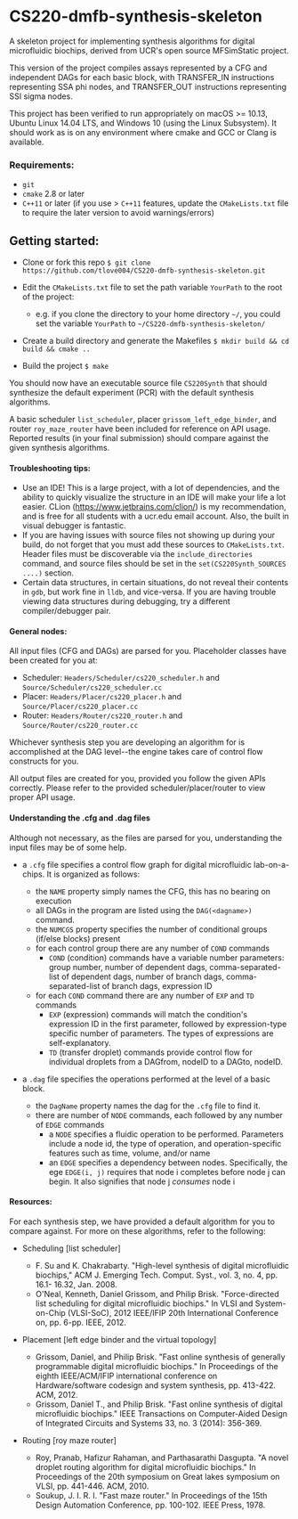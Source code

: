# CS220-dmfb-synthesis-skeleton
A skeleton project for implementing synthesis algorithms for digital microfluidic biochips, derived from UCR's 
open source MFSimStatic project.

This version of the project compiles assays represented by a CFG and independent DAGs for each basic block, with TRANSFER_IN instructions representing SSA phi nodes, and TRANSFER_OUT instructions representing SSI sigma nodes.

This project has been verified to run appropriately on macOS >= 10.13, Ubuntu Linux 14.04 LTS, and Windows 10 (using the Linux Subsystem).  It should work as is on any environment where cmake and GCC or Clang is available.

### Requirements:
- `git`
- `cmake` 2.8 or later
- `C++11` or later (if you use > `C++11` features, update the `CMakeLists.txt` file to require the later version to avoid warnings/errors)

## Getting started:
- Clone or fork this repo `$ git clone https://github.com/tlove004/CS220-dmfb-synthesis-skeleton.git`
- Edit the `CMakeLists.txt` file to set the path variable `YourPath` to the root of the project:
    - e.g. if you clone the directory to your home directory `~/`, you could set the variable `YourPath` to `~/CS220-dmfb-synthesis-skeleton/`

- Create a build directory and generate the Makefiles 
    ```$ mkdir build && cd build && cmake ..```
- Build the project `$ make`

You should now have an executable source file `CS220Synth` that should synthesize the default experiment (PCR) with the default synthesis algorithms.

A basic scheduler `list_scheduler`, placer `grissom_left_edge_binder`, and router `roy_maze_router` have been included 
for reference on API usage.  Reported results (in your final submission) should compare against the given synthesis algorithms.

#### Troubleshooting tips:
- Use an IDE!  This is a large project, with a lot of dependencies, and the ability to quickly visualize the structure in an IDE will make your life a lot easier.  CLion (https://www.jetbrains.com/clion/) is my recommendation, and is free for all students with a ucr.edu email account.  Also, the built in visual debugger is fantastic.
- If you are having issues with source files not showing up during your build, do not forget that you must add these sources to `CMakeLists.txt`.  Header files must be discoverable via the `include_directories` command, and source files should be set in the `set(CS220Synth_SOURCES ....)` section.
- Certain data structures, in certain situations, do not reveal their contents in `gdb`, but work fine in `lldb`, and vice-versa.  If you are having trouble viewing data structures during debugging, try a different compiler/debugger pair.

#### General nodes:
All input files (CFG and DAGs) are parsed for you. Placeholder classes have been created for you at:
- Scheduler: `Headers/Scheduler/cs220_scheduler.h` and `Source/Scheduler/cs220_scheduler.cc`
- Placer: `Headers/Placer/cs220_placer.h` and `Source/Placer/cs220_placer.cc`
- Router: `Headers/Router/cs220_router.h` and `Source/Router/cs220_router.cc`

Whichever synthesis step you are developing an algorithm for is accomplished
at the DAG level--the engine takes care of control flow constructs for you.

All output files are created for you, provided you follow the given APIs correctly.  Please refer to the provided scheduler/placer/router to view proper API usage.

#### Understanding the .cfg and .dag files

Although not necessary, as the files are parsed for you, understanding the input files may be of some help.

- a `.cfg` file specifies a control flow graph for digital microfluidic lab-on-a-chips. It is organized as follows:
  - the `NAME` property simply names the CFG, this has no bearing on execution
  - all DAGs in the program are listed using the `DAG(<dagname>)` command.
  - the `NUMCGS` property specifies the number of conditional groups (if/else blocks) present
  - for each control group there are any number of `COND` commands
    - `COND` (condition) commands have a variable number parameters: group number, number of dependent dags, comma-separated-list of dependent dags, number of branch dags, comma-separated-list of branch dags, expression ID
  - for each `COND` command there are any number of `EXP` and `TD` commands
    - `EXP` (expression) commands will match the condition's expression ID in the first parameter, followed by expression-type specific number of parameters.  The types of expressions are self-explanatory.
    - `TD` (transfer droplet) commands provide control flow for individual droplets from a DAGfrom, nodeID to a DAGto, nodeID.
    
- a `.dag` file specifies the operations performed at the level of a basic block. 
  - the `DagName` property names the dag for the `.cfg` file to find it.
  - there are number of `NODE` commands, each followed by any number of `EDGE` commands
    - a `NODE` specifies a fluidic operation to be performed.  Parameters include a node id, the type of operation, and operation-specific features such as time, volume, and/or name
    - an `EDGE` specifies a dependency between nodes. Specifically, the ege `EDGE(i, j)` requires that node i completes before node j can begin.  It also signifies that node j _consumes_ node i
    
#### Resources:

For each synthesis step, we have provided a default algorithm for you to compare against.  For more on these algorithms, refer to the following:

- Scheduling [list scheduler]
  - F. Su and K. Chakrabarty. "High-level synthesis of digital microfluidic biochips," ACM J. Emerging Tech. Comput. Syst., vol. 3, no. 4, pp. 16.1- 16.32, Jan. 2008.
  - O'Neal, Kenneth, Daniel Grissom, and Philip Brisk. "Force-directed list scheduling for digital microfluidic biochips." In VLSI and System-on-Chip (VLSI-SoC), 2012 IEEE/IFIP 20th International Conference on, pp. 6-pp. IEEE, 2012.
  
- Placement [left edge binder and the virtual topology]
  - Grissom, Daniel, and Philip Brisk. "Fast online synthesis of generally programmable digital microfluidic biochips." In Proceedings of the eighth IEEE/ACM/IFIP international conference on Hardware/software codesign and system synthesis, pp. 413-422. ACM, 2012.
  - Grissom, Daniel T., and Philip Brisk. "Fast online synthesis of digital microfluidic biochips." IEEE Transactions on Computer-Aided Design of Integrated Circuits and Systems 33, no. 3 (2014): 356-369.
  
- Routing [roy maze router]
  - Roy, Pranab, Hafizur Rahaman, and Parthasarathi Dasgupta. "A novel droplet routing algorithm for digital microfluidic biochips." In Proceedings of the 20th symposium on Great lakes symposium on VLSI, pp. 441-446. ACM, 2010.
  - Soukup, J. I. R. I. "Fast maze router." In Proceedings of the 15th Design Automation Conference, pp. 100-102. IEEE Press, 1978.